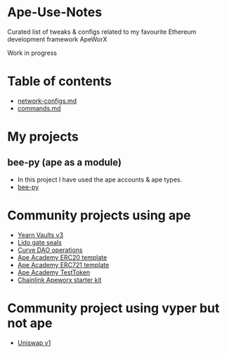 # Ape-Use-Notes
Curated list of tweaks &amp; configs related to my favourite Ethereum development framework ApeWorX

Work in progress


# Table of contents
- [network-configs.md](./network-configs.md)
- [commands.md](./commands.md)

# My projects
## bee-py (ape as a module)
- In this project I have used the ape accounts & ape types.
- [bee-py](https://github.com/alienrobotninja/bee-py)

# Community projects using ape
- [Yearn Vaults v3](https://github.com/yearn/yearn-vaults-v3)
- [Lido gate seals](https://github.com/lidofinance/gate-seals)
- [Curve DAO operations](https://github.com/curvefi/curve-dao-operations)
- [Ape Academy ERC20 template](https://github.com/ApeAcademy/ERC20)
- [Ape Academy ERC721 template](https://github.com/ApeAcademy/ERC721)
- [Ape Academy TestToken](https://github.com/ApeAcademy/TestToken)
- [Chainlink Apeworx starter kit](https://github.com/smartcontractkit/apeworx-starter-kit/)

# Community project using vyper but not ape
- [Uniswap v1](https://github.com/Uniswap/v1-contracts)
